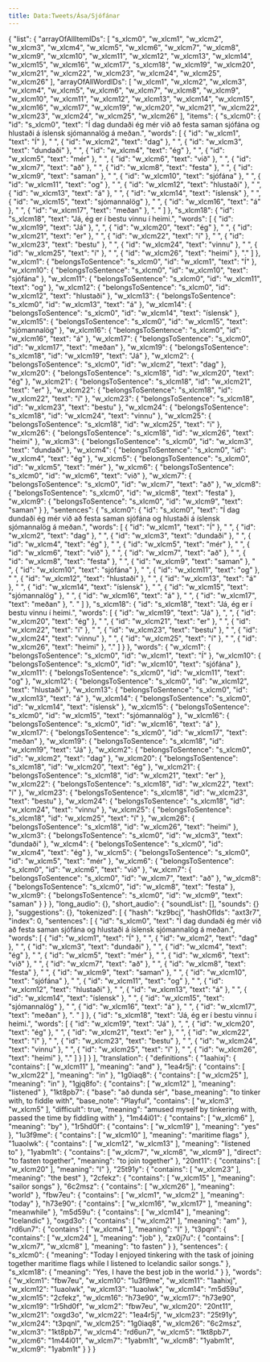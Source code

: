 ```yaml
---
title: Data:Tweets/Ása/Sjófánar
---
```


{
    "list": {
        "arrayOfAllItemIDs": [
            "s_xlcm0",
            "w_xlcm1",
            "w_xlcm2",
            "w_xlcm3",
            "w_xlcm4",
            "w_xlcm5",
            "w_xlcm6",
            "w_xlcm7",
            "w_xlcm8",
            "w_xlcm9",
            "w_xlcm10",
            "w_xlcm11",
            "w_xlcm12",
            "w_xlcm13",
            "w_xlcm14",
            "w_xlcm15",
            "w_xlcm16",
            "w_xlcm17",
            "s_xlcm18",
            "w_xlcm19",
            "w_xlcm20",
            "w_xlcm21",
            "w_xlcm22",
            "w_xlcm23",
            "w_xlcm24",
            "w_xlcm25",
            "w_xlcm26"
        ],
        "arrayOfAllWordIDs": [
            "w_xlcm1",
            "w_xlcm2",
            "w_xlcm3",
            "w_xlcm4",
            "w_xlcm5",
            "w_xlcm6",
            "w_xlcm7",
            "w_xlcm8",
            "w_xlcm9",
            "w_xlcm10",
            "w_xlcm11",
            "w_xlcm12",
            "w_xlcm13",
            "w_xlcm14",
            "w_xlcm15",
            "w_xlcm16",
            "w_xlcm17",
            "w_xlcm19",
            "w_xlcm20",
            "w_xlcm21",
            "w_xlcm22",
            "w_xlcm23",
            "w_xlcm24",
            "w_xlcm25",
            "w_xlcm26"
        ],
        "items": {
            "s_xlcm0": {
                "id": "s_xlcm0",
                "text": "Í dag dundaði ég mér við að festa saman sjófána og hlustaði á íslensk sjómannalög á meðan.",
                "words": [
                    {
                        "id": "w_xlcm1",
                        "text": "Í"
                    },
                    " ",
                    {
                        "id": "w_xlcm2",
                        "text": "dag"
                    },
                    " ",
                    {
                        "id": "w_xlcm3",
                        "text": "dundaði"
                    },
                    " ",
                    {
                        "id": "w_xlcm4",
                        "text": "ég"
                    },
                    " ",
                    {
                        "id": "w_xlcm5",
                        "text": "mér"
                    },
                    " ",
                    {
                        "id": "w_xlcm6",
                        "text": "við"
                    },
                    " ",
                    {
                        "id": "w_xlcm7",
                        "text": "að"
                    },
                    " ",
                    {
                        "id": "w_xlcm8",
                        "text": "festa"
                    },
                    " ",
                    {
                        "id": "w_xlcm9",
                        "text": "saman"
                    },
                    " ",
                    {
                        "id": "w_xlcm10",
                        "text": "sjófána"
                    },
                    " ",
                    {
                        "id": "w_xlcm11",
                        "text": "og"
                    },
                    " ",
                    {
                        "id": "w_xlcm12",
                        "text": "hlustaði"
                    },
                    " ",
                    {
                        "id": "w_xlcm13",
                        "text": "á"
                    },
                    " ",
                    {
                        "id": "w_xlcm14",
                        "text": "íslensk"
                    },
                    " ",
                    {
                        "id": "w_xlcm15",
                        "text": "sjómannalög"
                    },
                    " ",
                    {
                        "id": "w_xlcm16",
                        "text": "á"
                    },
                    " ",
                    {
                        "id": "w_xlcm17",
                        "text": "meðan"
                    },
                    ". "
                ]
            },
            "s_xlcm18": {
                "id": "s_xlcm18",
                "text": "Já, ég er í bestu vinnu í heimi.",
                "words": [
                    {
                        "id": "w_xlcm19",
                        "text": "Já"
                    },
                    ", ",
                    {
                        "id": "w_xlcm20",
                        "text": "ég"
                    },
                    " ",
                    {
                        "id": "w_xlcm21",
                        "text": "er"
                    },
                    " ",
                    {
                        "id": "w_xlcm22",
                        "text": "í"
                    },
                    " ",
                    {
                        "id": "w_xlcm23",
                        "text": "bestu"
                    },
                    " ",
                    {
                        "id": "w_xlcm24",
                        "text": "vinnu"
                    },
                    " ",
                    {
                        "id": "w_xlcm25",
                        "text": "í"
                    },
                    " ",
                    {
                        "id": "w_xlcm26",
                        "text": "heimi"
                    },
                    "."
                ]
            },
            "w_xlcm1": {
                "belongsToSentence": "s_xlcm0",
                "id": "w_xlcm1",
                "text": "Í"
            },
            "w_xlcm10": {
                "belongsToSentence": "s_xlcm0",
                "id": "w_xlcm10",
                "text": "sjófána"
            },
            "w_xlcm11": {
                "belongsToSentence": "s_xlcm0",
                "id": "w_xlcm11",
                "text": "og"
            },
            "w_xlcm12": {
                "belongsToSentence": "s_xlcm0",
                "id": "w_xlcm12",
                "text": "hlustaði"
            },
            "w_xlcm13": {
                "belongsToSentence": "s_xlcm0",
                "id": "w_xlcm13",
                "text": "á"
            },
            "w_xlcm14": {
                "belongsToSentence": "s_xlcm0",
                "id": "w_xlcm14",
                "text": "íslensk"
            },
            "w_xlcm15": {
                "belongsToSentence": "s_xlcm0",
                "id": "w_xlcm15",
                "text": "sjómannalög"
            },
            "w_xlcm16": {
                "belongsToSentence": "s_xlcm0",
                "id": "w_xlcm16",
                "text": "á"
            },
            "w_xlcm17": {
                "belongsToSentence": "s_xlcm0",
                "id": "w_xlcm17",
                "text": "meðan"
            },
            "w_xlcm19": {
                "belongsToSentence": "s_xlcm18",
                "id": "w_xlcm19",
                "text": "Já"
            },
            "w_xlcm2": {
                "belongsToSentence": "s_xlcm0",
                "id": "w_xlcm2",
                "text": "dag"
            },
            "w_xlcm20": {
                "belongsToSentence": "s_xlcm18",
                "id": "w_xlcm20",
                "text": "ég"
            },
            "w_xlcm21": {
                "belongsToSentence": "s_xlcm18",
                "id": "w_xlcm21",
                "text": "er"
            },
            "w_xlcm22": {
                "belongsToSentence": "s_xlcm18",
                "id": "w_xlcm22",
                "text": "í"
            },
            "w_xlcm23": {
                "belongsToSentence": "s_xlcm18",
                "id": "w_xlcm23",
                "text": "bestu"
            },
            "w_xlcm24": {
                "belongsToSentence": "s_xlcm18",
                "id": "w_xlcm24",
                "text": "vinnu"
            },
            "w_xlcm25": {
                "belongsToSentence": "s_xlcm18",
                "id": "w_xlcm25",
                "text": "í"
            },
            "w_xlcm26": {
                "belongsToSentence": "s_xlcm18",
                "id": "w_xlcm26",
                "text": "heimi"
            },
            "w_xlcm3": {
                "belongsToSentence": "s_xlcm0",
                "id": "w_xlcm3",
                "text": "dundaði"
            },
            "w_xlcm4": {
                "belongsToSentence": "s_xlcm0",
                "id": "w_xlcm4",
                "text": "ég"
            },
            "w_xlcm5": {
                "belongsToSentence": "s_xlcm0",
                "id": "w_xlcm5",
                "text": "mér"
            },
            "w_xlcm6": {
                "belongsToSentence": "s_xlcm0",
                "id": "w_xlcm6",
                "text": "við"
            },
            "w_xlcm7": {
                "belongsToSentence": "s_xlcm0",
                "id": "w_xlcm7",
                "text": "að"
            },
            "w_xlcm8": {
                "belongsToSentence": "s_xlcm0",
                "id": "w_xlcm8",
                "text": "festa"
            },
            "w_xlcm9": {
                "belongsToSentence": "s_xlcm0",
                "id": "w_xlcm9",
                "text": "saman"
            }
        },
        "sentences": {
            "s_xlcm0": {
                "id": "s_xlcm0",
                "text": "Í dag dundaði ég mér við að festa saman sjófána og hlustaði á íslensk sjómannalög á meðan.",
                "words": [
                    {
                        "id": "w_xlcm1",
                        "text": "Í"
                    },
                    " ",
                    {
                        "id": "w_xlcm2",
                        "text": "dag"
                    },
                    " ",
                    {
                        "id": "w_xlcm3",
                        "text": "dundaði"
                    },
                    " ",
                    {
                        "id": "w_xlcm4",
                        "text": "ég"
                    },
                    " ",
                    {
                        "id": "w_xlcm5",
                        "text": "mér"
                    },
                    " ",
                    {
                        "id": "w_xlcm6",
                        "text": "við"
                    },
                    " ",
                    {
                        "id": "w_xlcm7",
                        "text": "að"
                    },
                    " ",
                    {
                        "id": "w_xlcm8",
                        "text": "festa"
                    },
                    " ",
                    {
                        "id": "w_xlcm9",
                        "text": "saman"
                    },
                    " ",
                    {
                        "id": "w_xlcm10",
                        "text": "sjófána"
                    },
                    " ",
                    {
                        "id": "w_xlcm11",
                        "text": "og"
                    },
                    " ",
                    {
                        "id": "w_xlcm12",
                        "text": "hlustaði"
                    },
                    " ",
                    {
                        "id": "w_xlcm13",
                        "text": "á"
                    },
                    " ",
                    {
                        "id": "w_xlcm14",
                        "text": "íslensk"
                    },
                    " ",
                    {
                        "id": "w_xlcm15",
                        "text": "sjómannalög"
                    },
                    " ",
                    {
                        "id": "w_xlcm16",
                        "text": "á"
                    },
                    " ",
                    {
                        "id": "w_xlcm17",
                        "text": "meðan"
                    },
                    ". "
                ]
            },
            "s_xlcm18": {
                "id": "s_xlcm18",
                "text": "Já, ég er í bestu vinnu í heimi.",
                "words": [
                    {
                        "id": "w_xlcm19",
                        "text": "Já"
                    },
                    ", ",
                    {
                        "id": "w_xlcm20",
                        "text": "ég"
                    },
                    " ",
                    {
                        "id": "w_xlcm21",
                        "text": "er"
                    },
                    " ",
                    {
                        "id": "w_xlcm22",
                        "text": "í"
                    },
                    " ",
                    {
                        "id": "w_xlcm23",
                        "text": "bestu"
                    },
                    " ",
                    {
                        "id": "w_xlcm24",
                        "text": "vinnu"
                    },
                    " ",
                    {
                        "id": "w_xlcm25",
                        "text": "í"
                    },
                    " ",
                    {
                        "id": "w_xlcm26",
                        "text": "heimi"
                    },
                    "."
                ]
            }
        },
        "words": {
            "w_xlcm1": {
                "belongsToSentence": "s_xlcm0",
                "id": "w_xlcm1",
                "text": "Í"
            },
            "w_xlcm10": {
                "belongsToSentence": "s_xlcm0",
                "id": "w_xlcm10",
                "text": "sjófána"
            },
            "w_xlcm11": {
                "belongsToSentence": "s_xlcm0",
                "id": "w_xlcm11",
                "text": "og"
            },
            "w_xlcm12": {
                "belongsToSentence": "s_xlcm0",
                "id": "w_xlcm12",
                "text": "hlustaði"
            },
            "w_xlcm13": {
                "belongsToSentence": "s_xlcm0",
                "id": "w_xlcm13",
                "text": "á"
            },
            "w_xlcm14": {
                "belongsToSentence": "s_xlcm0",
                "id": "w_xlcm14",
                "text": "íslensk"
            },
            "w_xlcm15": {
                "belongsToSentence": "s_xlcm0",
                "id": "w_xlcm15",
                "text": "sjómannalög"
            },
            "w_xlcm16": {
                "belongsToSentence": "s_xlcm0",
                "id": "w_xlcm16",
                "text": "á"
            },
            "w_xlcm17": {
                "belongsToSentence": "s_xlcm0",
                "id": "w_xlcm17",
                "text": "meðan"
            },
            "w_xlcm19": {
                "belongsToSentence": "s_xlcm18",
                "id": "w_xlcm19",
                "text": "Já"
            },
            "w_xlcm2": {
                "belongsToSentence": "s_xlcm0",
                "id": "w_xlcm2",
                "text": "dag"
            },
            "w_xlcm20": {
                "belongsToSentence": "s_xlcm18",
                "id": "w_xlcm20",
                "text": "ég"
            },
            "w_xlcm21": {
                "belongsToSentence": "s_xlcm18",
                "id": "w_xlcm21",
                "text": "er"
            },
            "w_xlcm22": {
                "belongsToSentence": "s_xlcm18",
                "id": "w_xlcm22",
                "text": "í"
            },
            "w_xlcm23": {
                "belongsToSentence": "s_xlcm18",
                "id": "w_xlcm23",
                "text": "bestu"
            },
            "w_xlcm24": {
                "belongsToSentence": "s_xlcm18",
                "id": "w_xlcm24",
                "text": "vinnu"
            },
            "w_xlcm25": {
                "belongsToSentence": "s_xlcm18",
                "id": "w_xlcm25",
                "text": "í"
            },
            "w_xlcm26": {
                "belongsToSentence": "s_xlcm18",
                "id": "w_xlcm26",
                "text": "heimi"
            },
            "w_xlcm3": {
                "belongsToSentence": "s_xlcm0",
                "id": "w_xlcm3",
                "text": "dundaði"
            },
            "w_xlcm4": {
                "belongsToSentence": "s_xlcm0",
                "id": "w_xlcm4",
                "text": "ég"
            },
            "w_xlcm5": {
                "belongsToSentence": "s_xlcm0",
                "id": "w_xlcm5",
                "text": "mér"
            },
            "w_xlcm6": {
                "belongsToSentence": "s_xlcm0",
                "id": "w_xlcm6",
                "text": "við"
            },
            "w_xlcm7": {
                "belongsToSentence": "s_xlcm0",
                "id": "w_xlcm7",
                "text": "að"
            },
            "w_xlcm8": {
                "belongsToSentence": "s_xlcm0",
                "id": "w_xlcm8",
                "text": "festa"
            },
            "w_xlcm9": {
                "belongsToSentence": "s_xlcm0",
                "id": "w_xlcm9",
                "text": "saman"
            }
        }
    },
    "long_audio": {},
    "short_audio": {
        "soundList": [],
        "sounds": {}
    },
    "suggestions": {},
    "tokenized": [
        {
            "hash": "kz9bcj",
            "hashOfIds": "axt3r7",
            "index": 0,
            "sentences": [
                {
                    "id": "s_xlcm0",
                    "text": "Í dag dundaði ég mér við að festa saman sjófána og hlustaði á íslensk sjómannalög á meðan.",
                    "words": [
                        {
                            "id": "w_xlcm1",
                            "text": "Í"
                        },
                        " ",
                        {
                            "id": "w_xlcm2",
                            "text": "dag"
                        },
                        " ",
                        {
                            "id": "w_xlcm3",
                            "text": "dundaði"
                        },
                        " ",
                        {
                            "id": "w_xlcm4",
                            "text": "ég"
                        },
                        " ",
                        {
                            "id": "w_xlcm5",
                            "text": "mér"
                        },
                        " ",
                        {
                            "id": "w_xlcm6",
                            "text": "við"
                        },
                        " ",
                        {
                            "id": "w_xlcm7",
                            "text": "að"
                        },
                        " ",
                        {
                            "id": "w_xlcm8",
                            "text": "festa"
                        },
                        " ",
                        {
                            "id": "w_xlcm9",
                            "text": "saman"
                        },
                        " ",
                        {
                            "id": "w_xlcm10",
                            "text": "sjófána"
                        },
                        " ",
                        {
                            "id": "w_xlcm11",
                            "text": "og"
                        },
                        " ",
                        {
                            "id": "w_xlcm12",
                            "text": "hlustaði"
                        },
                        " ",
                        {
                            "id": "w_xlcm13",
                            "text": "á"
                        },
                        " ",
                        {
                            "id": "w_xlcm14",
                            "text": "íslensk"
                        },
                        " ",
                        {
                            "id": "w_xlcm15",
                            "text": "sjómannalög"
                        },
                        " ",
                        {
                            "id": "w_xlcm16",
                            "text": "á"
                        },
                        " ",
                        {
                            "id": "w_xlcm17",
                            "text": "meðan"
                        },
                        ". "
                    ]
                },
                {
                    "id": "s_xlcm18",
                    "text": "Já, ég er í bestu vinnu í heimi.",
                    "words": [
                        {
                            "id": "w_xlcm19",
                            "text": "Já"
                        },
                        ", ",
                        {
                            "id": "w_xlcm20",
                            "text": "ég"
                        },
                        " ",
                        {
                            "id": "w_xlcm21",
                            "text": "er"
                        },
                        " ",
                        {
                            "id": "w_xlcm22",
                            "text": "í"
                        },
                        " ",
                        {
                            "id": "w_xlcm23",
                            "text": "bestu"
                        },
                        " ",
                        {
                            "id": "w_xlcm24",
                            "text": "vinnu"
                        },
                        " ",
                        {
                            "id": "w_xlcm25",
                            "text": "í"
                        },
                        " ",
                        {
                            "id": "w_xlcm26",
                            "text": "heimi"
                        },
                        "."
                    ]
                }
            ]
        }
    ],
    "translation": {
        "definitions": {
            "1aahixj": {
                "contains": [
                    "w_xlcm11"
                ],
                "meaning": "and"
            },
            "1ea4r5j": {
                "contains": [
                    "w_xlcm22"
                ],
                "meaning": "in"
            },
            "1g0iaq8": {
                "contains": [
                    "w_xlcm25"
                ],
                "meaning": "in"
            },
            "1gjq8fo": {
                "contains": [
                    "w_xlcm12"
                ],
                "meaning": "listened"
            },
            "1kt8pb7": {
                "base": "að dunda sér",
                "base_meaning": "to tinker with, to fiddle with",
                "base_note": "Playful",
                "contains": [
                    "w_xlcm3",
                    "w_xlcm5"
                ],
                "difficult": true,
                "meaning": "amused myself by tinkering with, passed the time by fiddling with"
            },
            "1m44i01": {
                "contains": [
                    "w_xlcm6"
                ],
                "meaning": "by"
            },
            "1r5hd0f": {
                "contains": [
                    "w_xlcm19"
                ],
                "meaning": "yes"
            },
            "1u3f9me": {
                "contains": [
                    "w_xlcm10"
                ],
                "meaning": "maritime flags"
            },
            "1uaolwk": {
                "contains": [
                    "w_xlcm12",
                    "w_xlcm13"
                ],
                "meaning": "listened to"
            },
            "1yabm1t": {
                "contains": [
                    "w_xlcm7",
                    "w_xlcm8",
                    "w_xlcm9"
                ],
                "direct": "to fasten together",
                "meaning": "to join together"
            },
            "20nt11": {
                "contains": [
                    "w_xlcm20"
                ],
                "meaning": "I"
            },
            "25t91y": {
                "contains": [
                    "w_xlcm23"
                ],
                "meaning": "the best"
            },
            "2cfekz": {
                "contains": [
                    "w_xlcm15"
                ],
                "meaning": "sailor songs"
            },
            "6c2msz": {
                "contains": [
                    "w_xlcm26"
                ],
                "meaning": "world"
            },
            "fbw7eu": {
                "contains": [
                    "w_xlcm1",
                    "w_xlcm2"
                ],
                "meaning": "today"
            },
            "h73e90": {
                "contains": [
                    "w_xlcm16",
                    "w_xlcm17"
                ],
                "meaning": "meanwhile"
            },
            "m5d59u": {
                "contains": [
                    "w_xlcm14"
                ],
                "meaning": "Icelandic"
            },
            "oxgd3o": {
                "contains": [
                    "w_xlcm21"
                ],
                "meaning": "am"
            },
            "rd6un7": {
                "contains": [
                    "w_xlcm4"
                ],
                "meaning": "I"
            },
            "t3pqnl": {
                "contains": [
                    "w_xlcm24"
                ],
                "meaning": "job"
            },
            "zx0j7u": {
                "contains": [
                    "w_xlcm7",
                    "w_xlcm8"
                ],
                "meaning": "to fasten"
            }
        },
        "sentences": {
            "s_xlcm0": {
                "meaning": "Today I enjoyed tinkering with the task of joining together maritime flags while I listened to Icelandic sailor songs."
            },
            "s_xlcm18": {
                "meaning": "Yes, I have the best job in the world."
            }
        },
        "words": {
            "w_xlcm1": "fbw7eu",
            "w_xlcm10": "1u3f9me",
            "w_xlcm11": "1aahixj",
            "w_xlcm12": "1uaolwk",
            "w_xlcm13": "1uaolwk",
            "w_xlcm14": "m5d59u",
            "w_xlcm15": "2cfekz",
            "w_xlcm16": "h73e90",
            "w_xlcm17": "h73e90",
            "w_xlcm19": "1r5hd0f",
            "w_xlcm2": "fbw7eu",
            "w_xlcm20": "20nt11",
            "w_xlcm21": "oxgd3o",
            "w_xlcm22": "1ea4r5j",
            "w_xlcm23": "25t91y",
            "w_xlcm24": "t3pqnl",
            "w_xlcm25": "1g0iaq8",
            "w_xlcm26": "6c2msz",
            "w_xlcm3": "1kt8pb7",
            "w_xlcm4": "rd6un7",
            "w_xlcm5": "1kt8pb7",
            "w_xlcm6": "1m44i01",
            "w_xlcm7": "1yabm1t",
            "w_xlcm8": "1yabm1t",
            "w_xlcm9": "1yabm1t"
        }
    }
}